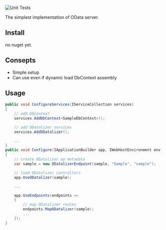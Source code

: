 ![Unit Tests](https://github.com/commerble/ODatalizer/workflows/test/badge.svg)

The simplest implementation of OData server.

## Install
no nuget yet.

<!-- 
    $ dotnet add package ODatalizer.EFCore
    PS> Install-Package  ODatalizer.EFCore
-->

## Consepts

* Simple setup
* Can use even if dynamic load DbContext assembly

## Usage

```cs:Startup.cs
public void ConfigureServices(IServiceCollection services)
{
    // add DbContext
    services.AddDbContext<SampleDbContext>();

    // add ODatalizer services
    services.AddODatalizer();

    ...
}
public void Configure(IApplicationBuilder app, IWebHostEnvironment env, SampleDbContext sample)
{
    // create ODatalizer ep metadata
    var sample = new ODatalizerEndpoint(sample, "Sample", "sample");

    // load ODatalizer controllers
    app.UseODatalizer(sample);

    ...

    app.UseEndpoints(endpoints =>
    {
        // map ODatalizer routes
        endpoints.MapODatalizer(sample);
        ...
    });
}
```
